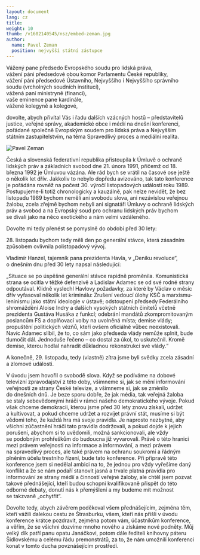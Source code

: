 ```yaml
---
layout: document
lang: cz
title:
weight: 10
thumb: /v1602140545/nsz/embed-zeman.jpg
author:
  name: Pavel Zeman
  position: nejvyšší státní zástupce
---
```


Vážený pane předsedo Evropského soudu pro lidská práva,<br/>
vážení páni předsedové obou komor Parlamentu České republiky,<br/>
vážení páni předsedové Ústavního, Nejvyššího i&nbsp;Nejvyššího správního soudu (vrcholných soudních institucí),<br/>
vážená paní ministryně (financí),<br/>
vaše eminence pane kardinále,<br/>
vážené kolegyně a&nbsp;kolegové,

dovolte, abych přivítal Vás i&nbsp;řadu dalších vzácných hostů – představitelů justice, veřejné správy, akademické obce i&nbsp;médií na&nbsp;dnešní konferenci, pořádané společně Evropským soudem pro lidská práva a&nbsp;Nejvyšším státním zastupitelstvím, na&nbsp;téma Spravedlivý proces a&nbsp;mediální realita.

![Pavel Zeman]({{site.baseurl}}/dist/img/zeman.jpg)

Česká a&nbsp;slovenská federativní republika přistoupila k&nbsp;Úmluvě o&nbsp;ochraně lidských práv a&nbsp;základních svobod dne 21. února 1991, přičemž od&nbsp;18. března 1992 je&nbsp;Úmluvou vázána. Ale rád bych se&nbsp;vrátil na&nbsp;časové ose ještě o&nbsp;několik let dřív. Jakkoliv to&nbsp;nebylo dopředu avizováno, tak tato konference je&nbsp;pořádána rovněž na&nbsp;počest 30. výročí listopadových událostí roku 1989. Postupujeme-li totiž chronologicky a&nbsp;kauzálně, pak nelze nevidět, že bez listopadu 1989 bychom neměli ani svobodu slova, ani nezávislou veřejnou žalobu, zcela zřejmě bychom nebyli ani signatáři Úmluvy o&nbsp;ochraně lidských práv a&nbsp;svobod a&nbsp;na Evropský soud pro ochranu lidských práv bychom se&nbsp;dívali jako na&nbsp;něco exotického a&nbsp;nám velmi vzdáleného.

Dovolte mi&nbsp;tedy přenést se&nbsp;pomyslně do&nbsp;období před 30&nbsp;lety:

<p>
28. listopadu bychom tedy měli den po&nbsp;generální stávce, která zásadním způsobem ovlivnila polistopadový vývoj.
</p> 
Vladimír Hanzel, tajemník pana prezidenta Havla, v&nbsp;„Deníku revoluce“, o&nbsp;dnešním dnu před 30&nbsp;lety napsal následující:

„Situace se&nbsp;po úspěšné generální stávce rapidně proměnila. Komunistická strana se&nbsp;ocitla v&nbsp;těžké defenzivě a&nbsp;Ladislav Adamec se&nbsp;od své rodné strany odpoutával. Klidně vyslechl Havlovy požadavky, za&nbsp;které by&nbsp;Václav o&nbsp;měsíc dřív vyfasoval několik let kriminálu:
Zrušení vedoucí úlohy KSČ a&nbsp;marxismu-leninismu jako státní ideologie v&nbsp;ústavě; odstoupení předsedy Federálního shromáždění Aloise Indry a&nbsp;dalších vysokých státních činitelů včetně prezidenta Gustáva Husáka z&nbsp;funkcí; odebrání mandátů zkompromitovaným poslancům FS&nbsp;a doplňovací volby na&nbsp;uvolněná místa; demise vlády; propuštění politických vězňů, kteří ovšem
oficiálně vůbec neexistovali. Navíc Adamec slíbil, že to, co&nbsp;sám jako předseda vlády nemůže splnit, bude tlumočit dál. Jednoduše řečeno – co&nbsp;dostal za&nbsp;úkol, to&nbsp;uskutečnil. Kromě demise, kterou hodlal nahradit důkladnou rekonstrukcí své vlády.“

A&nbsp;konečně, 29. listopadu, tedy (vlastně) zítra jsme byli svědky zcela zásadní a&nbsp;zlomové události.

V&nbsp;úvodu jsem hovořil o&nbsp;svobodě slova. Když se&nbsp;podíváme na&nbsp;dobové televizní zpravodajství z&nbsp;této doby, všimneme si, jak se&nbsp;mění informování veřejnosti ze&nbsp;strany České televize, a&nbsp;všimneme si, jak se&nbsp;změnilo do&nbsp;dnešních dnů. Je&nbsp;beze sporu dobře, že jak média, tak veřejná žaloba se&nbsp;staly sebevědomými hráči v&nbsp;rámci našeho demokratického vývoje. Pokud však chceme demokracii, kterou jsme před 30&nbsp;lety znovu získali, udržet a&nbsp;kultivovat, a&nbsp;pokud chceme udržet a&nbsp;rozvíjet právní stát, musíme si&nbsp;být vědomi toho, že každá hra má svoje pravidla. Je&nbsp;naprosto nezbytné, aby všichni zúčastnění hráči tato pravidla dodržovali, a&nbsp;pokud dojde k&nbsp;jejich porušení, abychom si&nbsp;to uvědomili, možná sankcionovali, ale vždy se&nbsp;podobným prohřeškům do&nbsp;budoucna již vyvarovali. Právě o&nbsp;této hranici mezi právem veřejnosti na&nbsp;informace a&nbsp;informování, a&nbsp;mezi právem na&nbsp;spravedlivý proces, ale také právem na&nbsp;ochranu soukromí a&nbsp;řádným plněním účelu trestního řízení, bude tato konference. Při přípravě této konference jsem si&nbsp;nedělal ambici na&nbsp;to, že jednou pro vždy vyřešíme daný konflikt a&nbsp;že se&nbsp;nám podaří stanovit jasná a&nbsp;trvale platná pravidla pro informování ze&nbsp;strany médií a&nbsp;činností veřejné žaloby, ale chtěl jsem pozvat takové přednášející, kteří budou schopni kvalifikovaně přispět do&nbsp;této odborné debaty, donutí nás k&nbsp;přemýšlení a&nbsp;my budeme mít možnost se&nbsp;takzvaně „ochytřit“.

Dovolte tedy, abych závěrem poděkoval všem přednášejícím, zejména těm, kteří vážili dalekou cestu ze&nbsp;Štrasburku, všem, kteří nás přišli v&nbsp;úvodu konference krátce pozdravit, zejména potom vám, účastníkům konference, a&nbsp;věřím, že se&nbsp;všichni dozvíme mnoho nového a&nbsp;získáme nové podněty. Můj velký dík patří panu opatu Janáčkovi, potom dále řediteli knihovny páteru Šidlovskému a&nbsp;celému řádu premonstrátů, za&nbsp;to, že nám umožnili konferenci konat v&nbsp;tomto ducha povznášejícím prostředí.

